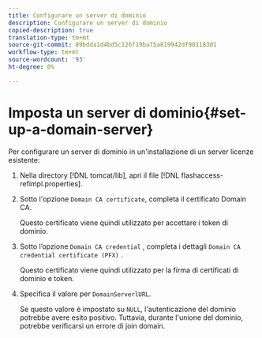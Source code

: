 ```yaml
---
title: Configurare un server di dominio
description: Configurare un server di dominio
copied-description: true
translation-type: tm+mt
source-git-commit: 89bdda1d4bd5c126f19ba75a819942df901183d1
workflow-type: tm+mt
source-wordcount: '93'
ht-degree: 0%

---
```



# Imposta un server di dominio{#set-up-a-domain-server}

Per configurare un server di dominio in un&#39;installazione di un server licenze esistente:

1. Nella directory [!DNL tomcat/lib], apri il file [!DNL flashaccess-refimpl.properties].
1. Sotto l&#39;opzione `Domain CA certificate`, completa il certificato Domain CA.

   Questo certificato viene quindi utilizzato per accettare i token di dominio.
1. Sotto l’opzione `Domain CA credential` , completa i dettagli `Domain CA credential certificate (PFX)` .

   Questo certificato viene quindi utilizzato per la firma di certificati di dominio e token.
1. Specifica il valore per `DomainServerlURL`.

   Se questo valore è impostato su `NULL`, l&#39;autenticazione del dominio potrebbe avere esito positivo. Tuttavia, durante l&#39;unione del dominio, potrebbe verificarsi un errore di join domain.
